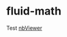 # fluid-math

Test [nbViewer](https://nbviewer.org/github/a2a-lovelace/fluid-math/blob/main/sympy.ipynb)
